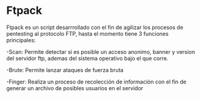 Ftpack
======

Ftpack es un script desarrrollado con el fin de agilizar los procesos de pentesting al protocolo FTP, hasta el momento
tiene 3 funciones principales: 

  -Scan: Permite detectar si es posible un acceso anonimo, banner y version del servidor ftp, ademas del sistema operativo
        bajo el que corre.
  
  -Brute: Permite lanzar ataques de fuerza bruta
  
  -Finger: Realiza un proceso de recolección de información con el fin de generar un archivo de posibles usuarios en el servidor
